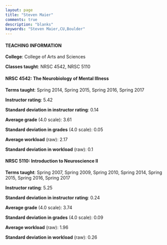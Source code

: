 ```yaml
---
layout: page
title: "Steven Maier" 
comments: true
description: "blanks"
keywords: "Steven Maier,CU,Boulder"
---
```

<head>
<script src="https://ajax.googleapis.com/ajax/libs/jquery/2.1.3/jquery.min.js"></script>
<script src="https://dl.dropboxusercontent.com/s/pc42nxpaw1ea4o9/highcharts.js?dl=0"></script>
<!-- <script src="../assets/js/highcharts.js"></script> -->
<style type="text/css">@font-face {
	font-family: "Bebas Neue";
	src: url(https://www.filehosting.org/file/details/544349/BebasNeue Regular.otf) format("opentype");
	}
	h1.Bebas { 
		font-family: "Bebas Neue", Verdana, Tahoma;
	}
</style>
</head>
	   
#### TEACHING INFORMATION

**College**: College of Arts and Sciences

**Classes taught**: NRSC 4542, NRSC 5110

#### NRSC 4542: The Neurobiology of Mental Illness

**Terms taught**: Spring 2014, Spring 2015, Spring 2016, Spring 2017

**Instructor rating**: 5.42

**Standard deviation in instructor rating**: 0.14

**Average grade** (4.0 scale): 3.61

**Standard deviation in grades** (4.0 scale): 0.05

**Average workload** (raw): 2.17

**Standard deviation in workload** (raw): 0.1

#### NRSC 5110: Introduction to Neuroscience II

**Terms taught**: Spring 2007, Spring 2009, Spring 2010, Spring 2014, Spring 2015, Spring 2016, Spring 2017

**Instructor rating**: 5.25

**Standard deviation in instructor rating**: 0.24

**Average grade** (4.0 scale): 3.74

**Standard deviation in grades** (4.0 scale): 0.09

**Average workload** (raw): 1.96

**Standard deviation in workload** (raw): 0.26

